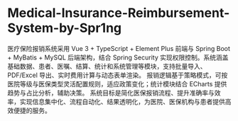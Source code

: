 # Medical-Insurance-Reimbursement-System-by-Spr1ng
医疗保险报销系统采用 Vue 3 + TypeScript + Element Plus 前端与 Spring Boot + MyBatis + MySQL 后端架构，结合 Spring Security 实现权限控制。系统涵盖基础数据、患者、医嘱、结算、统计和系统管理等模块，支持批量导入、PDF/Excel 导出、实时费用计算与动态表单渲染。 报销逻辑基于策略模式，可按医院等级与医保类型灵活配置规则，适应政策变化；统计模块结合 ECharts 提供趋势与占比分析，辅助决策。 系统目标是简化医保报销流程、提升准确率与效率，实现信息集中化、流程自动化、结果透明化，为医院、医保机构与患者提供高效便捷的服务。
